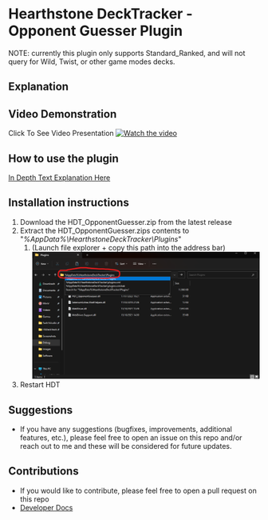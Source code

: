 # Hearthstone DeckTracker - Opponent Guesser Plugin

NOTE: currently this plugin only supports Standard_Ranked, and will not query for Wild, Twist, or other game modes decks.

## Explanation

## Video Demonstration

Click To See Video Presentation
[![Watch the video](https://img.youtube.com/vi/E7a-nlvYjV0/maxresdefault.jpg)](https://www.youtube.com/watch?v=E7a-nlvYjV0)
## How to use the plugin

[In Depth Text Explanation Here](./Documents/Manual.md)



## Installation instructions

1. Download the HDT_OpponentGuesser.zip from the latest release
2. Extract the HDT_OpponentGuesser.zips contents to "*%AppData%\HearthstoneDeckTracker\Plugins*"
   1. (Launch file explorer + copy this path into the address bar)
   ![image](./Documents/Images/PluginsFolder.png)
3. Restart HDT

## Suggestions

- If you have any suggestions (bugfixes, improvements, additional features, etc.), please feel free to open an issue on this repo and/or reach out to me and these will be considered for future updates.

## Contributions

- If you would like to contribute, please feel free to open a pull request on this repo
- [Developer Docs](./Documents/DeveloperDocs.md)
